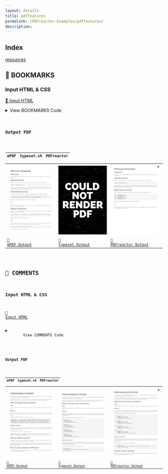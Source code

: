 ```yaml
---
layout: details
title: pdffeatures
permalink: /PDFreactor-Examples/pdffeatures/
description: 
---
```


## Index
<div class="boxes">
                            <a href="/compare.html2pdf.tools/PDFreactor-Examples/pdffeatures/resources/">
                                resources
                            </a>
</div>

## 🔬 BOOKMARKS

### Input HTML & CSS

[📄 Input HTML](https://raw.githubusercontent.com/azettl/compare.html2pdf.tools/master//html/PDFreactor%20Examples/pdffeatures/bookmarks.html)

<details>
    <summary>
        View BOOKMARKS Code
    </summary>
    <pre>
        <code>
            &lt;!DOCTYPE html&gt;
&lt;html lang=&quot;en-US&quot;&gt;
    &lt;head&gt;
        &lt;meta http-equiv=&quot;Content-Type&quot; content=&quot;text/html; charset=UTF-8&quot;/&gt;
        &lt;title&gt;Bookmarks Sample&lt;/title&gt;
        
        &lt;style&gt;
            /***************************************************
             * Page
             ***************************************************/
            
            @page {
                margin: 1.5cm;
                
                @bottom-right {
                    content: counter(page);
                    vertical-align: top;
                    font-size: 12pt;
                    color: black;
                }
            }
            
            /* Styles that should specifically not affect browsers */
            @media print {
                .pageBreak + * {
                    break-before: page;
                    margin-top: 0;
                }
            
                .pageBreakBefore {
                    break-before: page;
                    margin-top: 0;
                }
                
                h1 {
                    break-before: page;
                    margin-top: 0 !important;
                }
            }
            
            /* Some basic style for browsers */
            @media screen {
                
                html {
                    background-color: lightgray;
                }
                
                body {
                    max-width: 1200px;
                    margin: 8px auto;
                    
                    padding: 32px;
                    padding-top: 0;
                    border: 1px solid darkgray;
                    background-color: white;
                }
                
                img {
                    max-width: 18cm;
                }
                
                h1 {
                    margin-top: 1cm !important;
                }
            }
            
            /***************************************************
             * General
             ***************************************************/
            
            html {
                font-family: arial, sans-serif;
                font-size: 10pt;
                color: #222222;
            }
            
            div, div p, blockquote {
                color: #222222;
            }
            
            h1, h2, h3, h4, h5, h6 {
                font-weight: normal;
                margin-top: 0.6cm;
                break-after: avoid;
            }
            
            h1 {
                font-size: 24pt;
                margin-bottom: 0.5cm;
            }
            
            h2 {
                font-size: 18pt;
                margin: 0.4cm 0;
            }
            
            h3 {
                font-size: 14pt;
                margin: 0.4cm 0;
            }
            
            h4 {
                font-size: 12pt;
                text-decoration: underline;
                margin-bottom: 0.25cm;
            }
            
            p, td, th, li {
                font-size: 10pt;
                line-height: 1.25;
                color: #666666;
            }
            
            p {
                text-align: justify;
            }
            
            a {
                color: #e41d03;
                text-decoration: underline;
            }
            
            barcode, math {
                color: black;
            }
            
            blockquote {
                font-family: 'times new roman', serif;
                font-style: italic;
                margin: 2mm;
                padding: 0;
            }
            
            table {
                margin-left: auto;
                margin-right: auto;
                border-collapse: collapse;
                background-color: transparent;
            }
            
            table, td, th {
                border: thin solid #e1e1e1;
            }
            
            td, th {
                padding: 0.2cm;
            }
            
            th {
                text-align: center;
                background-color: #f5f5f5;
            }
            
            
            
            
            table.code, td.code, div.code, img.sample {
                background-color: #f5f5f5;
                break-before: avoid;
            }
            
            ul, ol {
                break-inside: avoid;
            }
            
            
            
            
            /***************************************************
             * Box Classes
             ***************************************************/
            
            div.code, div.result, div.experimentalNote, img.sample {
                margin-bottom: 0.25cm;
                border: 1pt solid #e1e1e1;
                padding: 2.5mm;
                break-before: avoid;
                break-inside: avoid;
            }
            
            div.code p {
                text-align: inherit;
            }
            
            :-ro-matches(div.code, div.result) p:first-of-type {
                margin-top: 0;
            }
            
            :-ro-matches(div.code, div.result) p:last-of-type {
                margin-bottom: 0;
            }
            
            code, .code {
                font-family: 'courier new', monospace;
                font-size: 8pt;
                line-height: 1.2;
            }
            
            code {
                white-space: pre;
            }
            
            code .comment {
                color: #3f7f5f;
            }
            
            div.result {
                font-family: 'times new roman', serif;
                border: 1pt solid #222222;
                background-color: white;
            }
            
            div.result p {
                color: #222222;
            }
            
            div.result p:first-child {
                margin-top: 0;
            }
            
            div.result p:last-child {
                margin-bottom: 0;
            }
            
            div.experimentalNote {
                border-color: yellow;
                background-color: lightyellow;
                margin: 1cm 0;
                text-align: justify;
            }
            
            /***************************************************
             * Break Classes
             ***************************************************/
            
            .columnBreak {
                break-after: column;
            }
            
            /******************************************
             * Preferences
             *******************************************/
            
            @-ro-preferences {
                page-layout: 1 column;
                initial-zoom: fit-page;
            }
            &lt;/style&gt;
        
        &lt;style type=&quot;text/css&quot;&gt;
            
            h1 {
                break-before: page;
            }
            
            #blindText {
                -ro-line-grid: create;
                -ro-line-snap: contain;
                line-height: 1.25;
            }
            
            #blindText &gt; * {
                
            }
            
            /* Counter */
            
            #blindText &gt; h1 {
                counter-increment: h1 1;
                counter-reset: h2 0;
                
                -ro-bookmark-label: content(before) content(text) &quot; (Page &quot; counter(page) &quot;)&quot;;
            }
            
            #blindText &gt; h2 {
                counter-increment: h2 1;
                counter-reset: h3 0;
                
                -ro-bookmark-state: closed;
                -ro-bookmark-label: content(before) content(text);
            }
            
            #blindText &gt; h3 {
                counter-increment: h3 1;
                
                -ro-bookmark-label: content(before) content(text);
            }
            
            #blindText &gt; h1::before {
                content: counter(h1) &quot;. &quot;;
            } 
            
            #blindText &gt; h2::before {
                content: counter(h1) &quot;.&quot; counter(h2) &quot; &quot;;
            }  
            
            #blindText &gt; h3::before {
                content: counter(h1) &quot;.&quot; counter(h2) &quot;.&quot; counter(h3) &quot; &quot;;
            }
            
            /* Bookmark Structure */
            
            div.bmlevel1 {
                -ro-bookmark-level: 1;
                border: 1px solid blue;
                margin-bottom: 1mm;
            }
            
            div.bmlevel2 {
                -ro-bookmark-level: 2;
                -ro-bookmark-state: closed;
                border: 1px solid red;
                margin-bottom: 1mm;
            }
            
            div.bmlevel3 {
                -ro-bookmark-level: 3;
                -ro-bookmark-state: closed;
                border: 1px solid green;
                margin-bottom: 1mm;
            }
            
            /* Preferences */
            
            @-ro-preferences {
                initial-zoom: 100%;
                page-layout: 2 column;
            }
            
      &lt;/style&gt;
    &lt;/head&gt;
    &lt;body&gt;
       &lt;h1&gt;PDFreactor Bookmarks&lt;/h1&gt;
       &lt;h2&gt;Introduction&lt;/h2&gt;
       &lt;p&gt;
         Bookmarks are links to elements within the PDF document which are
         usually displayed in a tree structure of your PDF viewer.
       &lt;/p&gt;  
       &lt;h2&gt;Applying bookmarks&lt;/h2&gt;
       &lt;p&gt;
         Using the -ro-bookmark-level style you can create bookmarks 
         linking to elements in your PDF files.
       &lt;/p&gt;
       &lt;div class=&quot;code&quot;&gt;&lt;code&gt;element { -ro-bookmark-level: 1 }&lt;/code&gt;&lt;/div&gt;
       &lt;p&gt;
        Using this property, you can structure the specified elements 
        within the bookmark view of your PDF viewer. The element that has 
        the lowest bookmark level set is on top of the bookmark hierarchy.
        Elements with the same level appear in the same order as in the document.
        &lt;/p&gt;
        &lt;h2&gt;Default bookmark settings&lt;/h2&gt;
        &lt;p&gt;When the default XHTML style sheet is used, the following bookmark levels 
        are applied by default:&lt;/p&gt;
&lt;div class=&quot;code&quot;&gt;&lt;code&gt;h1 { -ro-bookmark-level: 1;}
h2 { -ro-bookmark-level: 2;}
h3 { -ro-bookmark-level: 3;}
h4 { -ro-bookmark-level: 4;}
h5 { -ro-bookmark-level: 5;}
h6 { -ro-bookmark-level: 6;}&lt;/code&gt;&lt;/div&gt;
        &lt;p&gt;Which results in the following bookmark structure of this document:&lt;/p&gt;
        &lt;img class=&quot;sample&quot; alt=&quot;Bookmark Structure&quot; src=&quot;resources/bookmarks.png&quot; /&gt;
        &lt;p class=&quot;pageBreak&quot;&gt;&lt;strong&gt;Please note:&lt;/strong&gt; When using PDFreactor on the command line,
        option &quot;--addBookmarks&quot; or &quot;--addLinks&quot; must be set in order to add bookmarks or links.
        &lt;/p&gt;
        &lt;h2&gt;Refining the Bookmarks&lt;/h2&gt;
        &lt;p&gt;The property -ro-bookmark-label allows to define the title of a bookmark. 
        By default, it displays the text content of the corresponding element.&lt;/p&gt;
        &lt;div class=&quot;code&quot;&gt;&lt;code&gt;h1 { 
  -ro-bookmark-level: 1;
  -ro-bookmark-label: content(before) content(text) &quot; (Page &quot; counter(page) &quot;)&quot;;
}&lt;/code&gt;&lt;/div&gt;
        &lt;p&gt;This bookmark label should look like as follows.&lt;/p&gt;
        &lt;img class=&quot;sample&quot; alt=&quot;Refined Bookmark Structure&quot; src=&quot;resources/refiningBookmarks.png&quot; /&gt;
        &lt;p&gt;When having bookmarks with many descendants it can be confusing if all entries 
        are displayed by default. The property -ro-bookmark-state allows to define whether
        the entries are initially closed:&lt;/p&gt;
        &lt;div class=&quot;code&quot;&gt;&lt;code&gt;h2 { 
  -ro-bookmark-level: 2;
  -ro-bookmark-state: closed;
}&lt;/code&gt;&lt;/div&gt;
        &lt;p&gt;The result of this example should look like this.&lt;/p&gt;
        &lt;img class=&quot;sample&quot; alt=&quot;Refined Bookmark Structure Closed&quot; src=&quot;resources/refiningBookmarksClosed.png&quot; /&gt;
        &lt;h2 class=&quot;pageBreakBefore&quot;&gt;Defining other elements as bookmarks&lt;/h2&gt;
        &lt;p&gt;
        Analogous to the default bookmark styles, it's easily possible to define other elements,
        than headlines for bookmarks:&lt;/p&gt;
&lt;div class=&quot;code&quot;&gt;&lt;code&gt;div.bmlevel1 {
  -ro-bookmark-level: 1;
  border: 1px solid blue;
  margin-bottom: 1mm;
}

div.bmlevel2 {
  -ro-bookmark-level: 2;
  border: 1px solid red;
  margin-bottom: 1mm;
}

div.bmlevel3 {
  -ro-bookmark-level: 3;
  border: 1px solid green;
  margin-bottom: 1mm;
}&lt;/code&gt;&lt;/div&gt;
        &lt;div class=&quot;bmlevel1&quot;&gt;This &amp;lt;div&amp;gt; should be bookmarked with level 1&lt;/div&gt;
        &lt;div class=&quot;bmlevel2&quot;&gt;This &amp;lt;div&amp;gt; should be bookmarked with level 2&lt;/div&gt;
        &lt;div class=&quot;bmlevel3&quot;&gt;This &amp;lt;div&amp;gt; should be bookmarked with level 3&lt;/div&gt;
        &lt;p&gt;Which results in the following bookmark structure:&lt;/p&gt; 
        &lt;img class=&quot;sample&quot; alt=&quot;Custom Bookmark Structure&quot; src=&quot;resources/custombookmarks.png&quot; /&gt;
        
        &lt;div id=&quot;blindText&quot;&gt;
            &lt;h1&gt;The following chapters contain some blind text to demonstrate the numbering&lt;/h1&gt;
            &lt;h2&gt;Chapter&lt;/h2&gt;
            &lt;p&gt;Lorem ipsum dolor sit amet, consectetuer adipiscing elit. Cras ante. Praesent at lorem ac massa facilisis convallis. Suspendisse potenti. Sed convallis dignissim pede. Sed lobortis sodales lectus. Vivamus quam. Morbi pulvinar cursus ipsum. Duis tristique, tellus vitae suscipit egestas, enim nisl tempus augue, eget feugiat tellus urna lobortis diam. Sed quis est. Sed malesuada, lorem non placerat convallis, arcu sapien pretium dui, eget fringilla urna velit lacinia nisi. Ut in tellus non ante sagittis lacinia. Vestibulum sed turpis nec felis adipiscing lobortis.&lt;/p&gt;
            &lt;p&gt;Proin risus nibh, commodo nec, facilisis a, consectetuer in, urna. Maecenas vitae tortor. Donec dictum pharetra lacus. Duis arcu neque, eleifend id, varius non, lobortis hendrerit, mauris. Donec scelerisque felis a sem. Vivamus semper est non ipsum. Nam malesuada blandit orci. Aliquam quam. Aenean pharetra fermentum magna. In et nibh. Donec consequat elit a felis. Ut convallis, enim at feugiat sodales, nisi mauris sagittis erat, eu egestas velit nisi sed nibh. Duis facilisis mi non lacus. In id justo. Lorem ipsum dolor sit amet, consectetuer adipiscing elit. Nunc sed sem. Sed sed mi. Maecenas dignissim, felis id vehicula aliquet, justo metus sagittis sem, eu semper ligula purus a odio.&lt;/p&gt;
            &lt;p&gt;Vivamus nunc metus, porttitor id, facilisis quis, porta non, justo. Mauris a metus rhoncus augue vulputate consequat. In vel tortor eget metus porttitor commodo. Etiam vitae quam. Duis commodo cursus nisi. Suspendisse purus ligula, vulputate scelerisque, accumsan at, accumsan non, urna. Donec congue massa a tortor ultrices convallis. Vivamus nec justo in justo rhoncus fringilla. Nam urna erat, pretium nec, tempus ut, mollis in, sem. Sed tortor felis, iaculis ut, fermentum non, euismod at, enim. Integer sagittis, magna vitae blandit cursus, diam lorem tempus sapien, commodo mollis velit augue tincidunt orci.&lt;/p&gt;
            &lt;p&gt;Curabitur posuere viverra justo. Cum sociis natoque penatibus et magnis dis parturient montes, nascetur ridiculus mus. Suspendisse quis nisi. Pellentesque tortor lorem, ullamcorper ac, lacinia non, dictum id, risus. Donec condimentum lobortis augue. Morbi sit amet turpis a velit dictum ultrices. Nulla facilisi. Pellentesque habitant morbi tristique senectus et netus et malesuada fames ac turpis egestas. Aenean sagittis, nisl vestibulum condimentum porttitor, risus felis varius urna, nec porta tortor lectus et nibh. Ut odio justo, auctor vel, scelerisque at, aliquam nec, nibh. Fusce mauris. Aenean ornare nunc sit amet arcu. Duis nec lacus eget purus tempor feugiat. Sed non velit. Etiam ultrices ullamcorper neque.&lt;/p&gt;
            &lt;p&gt;Morbi eleifend felis molestie mi euismod dictum. Morbi lacus arcu, luctus nec, rhoncus et, blandit a, felis. Morbi nunc purus, sodales sit amet, tempus vitae, ullamcorper non, elit. Cras diam. Nunc nisi. Duis id est. Quisque tempor. Sed fringilla purus sit amet metus. Lorem ipsum dolor sit amet, consectetuer adipiscing elit. Aenean sit amet elit. Donec nec erat. Nullam aliquam.&lt;/p&gt;
            &lt;h1&gt;Main Heading&lt;/h1&gt;
            &lt;h2&gt;Chapter&lt;/h2&gt;
            &lt;p&gt;Lorem ipsum dolor sit amet, consectetuer adipiscing elit. Cras ante. Praesent at lorem ac massa facilisis convallis. Suspendisse potenti. Sed convallis dignissim pede. Sed lobortis sodales lectus. Vivamus quam. Morbi pulvinar cursus ipsum. Duis tristique, tellus vitae suscipit egestas, enim nisl tempus augue, eget feugiat tellus urna lobortis diam. Sed quis est. Sed malesuada, lorem non placerat convallis, arcu sapien pretium dui, eget fringilla urna velit lacinia nisi. Ut in tellus non ante sagittis lacinia. Vestibulum sed turpis nec felis adipiscing lobortis.&lt;/p&gt;
            &lt;p&gt;Proin risus nibh, commodo nec, facilisis a, consectetuer in, urna. Maecenas vitae tortor. Donec dictum pharetra lacus. Duis arcu neque, eleifend id, varius non, lobortis hendrerit, mauris. Donec scelerisque felis a sem. Vivamus semper est non ipsum. Nam malesuada blandit orci. Aliquam quam. Aenean pharetra fermentum magna. In et nibh. Donec consequat elit a felis. Ut convallis, enim at feugiat sodales, nisi mauris sagittis erat, eu egestas velit nisi sed nibh. Duis facilisis mi non lacus. In id justo. Lorem ipsum dolor sit amet, consectetuer adipiscing elit. Nunc sed sem. Sed sed mi. Maecenas dignissim, felis id vehicula aliquet, justo metus sagittis sem, eu semper ligula purus a odio.&lt;/p&gt;
            &lt;p&gt;Vivamus nunc metus, porttitor id, facilisis quis, porta non, justo. Mauris a metus rhoncus augue vulputate consequat. In vel tortor eget metus porttitor commodo. Etiam vitae quam. Duis commodo cursus nisi. Suspendisse purus ligula, vulputate scelerisque, accumsan at, accumsan non, urna. Donec congue massa a tortor ultrices convallis. Vivamus nec justo in justo rhoncus fringilla. Nam urna erat, pretium nec, tempus ut, mollis in, sem. Sed tortor felis, iaculis ut, fermentum non, euismod at, enim. Integer sagittis, magna vitae blandit cursus, diam lorem tempus sapien, commodo mollis velit augue tincidunt orci.&lt;/p&gt;
            &lt;p&gt;Curabitur posuere viverra justo. Cum sociis natoque penatibus et magnis dis parturient montes, nascetur ridiculus mus. Suspendisse quis nisi. Pellentesque tortor lorem, ullamcorper ac, lacinia non, dictum id, risus. Donec condimentum lobortis augue. Morbi sit amet turpis a velit dictum ultrices. Nulla facilisi. Pellentesque habitant morbi tristique senectus et netus et malesuada fames ac turpis egestas. Aenean sagittis, nisl vestibulum condimentum porttitor, risus felis varius urna, nec porta tortor lectus et nibh. Ut odio justo, auctor vel, scelerisque at, aliquam nec, nibh. Fusce mauris. Aenean ornare nunc sit amet arcu. Duis nec lacus eget purus tempor feugiat. Sed non velit. Etiam ultrices ullamcorper neque.&lt;/p&gt;
            &lt;p&gt;Morbi eleifend felis molestie mi euismod dictum. Morbi lacus arcu, luctus nec, rhoncus et, blandit a, felis. Morbi nunc purus, sodales sit amet, tempus vitae, ullamcorper non, elit. Cras diam. Nunc nisi. Duis id est. Quisque tempor. Sed fringilla purus sit amet metus. Lorem ipsum dolor sit amet, consectetuer adipiscing elit. Aenean sit amet elit. Donec nec erat. Nullam aliquam.&lt;/p&gt;
            &lt;h2&gt;Chapter&lt;/h2&gt;
            &lt;p&gt;Lorem ipsum dolor sit amet, consectetuer adipiscing elit. Cras ante. Praesent at lorem ac massa facilisis convallis. Suspendisse potenti. Sed convallis dignissim pede. Sed lobortis sodales lectus. Vivamus quam. Morbi pulvinar cursus ipsum. Duis tristique, tellus vitae suscipit egestas, enim nisl tempus augue, eget feugiat tellus urna lobortis diam. Sed quis est. Sed malesuada, lorem non placerat convallis, arcu sapien pretium dui, eget fringilla urna velit lacinia nisi. Ut in tellus non ante sagittis lacinia. Vestibulum sed turpis nec felis adipiscing lobortis.&lt;/p&gt;
            &lt;p&gt;Proin risus nibh, commodo nec, facilisis a, consectetuer in, urna. Maecenas vitae tortor. Donec dictum pharetra lacus. Duis arcu neque, eleifend id, varius non, lobortis hendrerit, mauris. Donec scelerisque felis a sem. Vivamus semper est non ipsum. Nam malesuada blandit orci. Aliquam quam. Aenean pharetra fermentum magna. In et nibh. Donec consequat elit a felis. Ut convallis, enim at feugiat sodales, nisi mauris sagittis erat, eu egestas velit nisi sed nibh. Duis facilisis mi non lacus. In id justo. Lorem ipsum dolor sit amet, consectetuer adipiscing elit. Nunc sed sem. Sed sed mi. Maecenas dignissim, felis id vehicula aliquet, justo metus sagittis sem, eu semper ligula purus a odio.&lt;/p&gt;
            &lt;p&gt;Vivamus nunc metus, porttitor id, facilisis quis, porta non, justo. Mauris a metus rhoncus augue vulputate consequat. In vel tortor eget metus porttitor commodo. Etiam vitae quam. Duis commodo cursus nisi. Suspendisse purus ligula, vulputate scelerisque, accumsan at, accumsan non, urna. Donec congue massa a tortor ultrices convallis. Vivamus nec justo in justo rhoncus fringilla. Nam urna erat, pretium nec, tempus ut, mollis in, sem. Sed tortor felis, iaculis ut, fermentum non, euismod at, enim. Integer sagittis, magna vitae blandit cursus, diam lorem tempus sapien, commodo mollis velit augue tincidunt orci.&lt;/p&gt;
            &lt;p&gt;Curabitur posuere viverra justo. Cum sociis natoque penatibus et magnis dis parturient montes, nascetur ridiculus mus. Suspendisse quis nisi. Pellentesque tortor lorem, ullamcorper ac, lacinia non, dictum id, risus. Donec condimentum lobortis augue. Morbi sit amet turpis a velit dictum ultrices. Nulla facilisi. Pellentesque habitant morbi tristique senectus et netus et malesuada fames ac turpis egestas. Aenean sagittis, nisl vestibulum condimentum porttitor, risus felis varius urna, nec porta tortor lectus et nibh. Ut odio justo, auctor vel, scelerisque at, aliquam nec, nibh. Fusce mauris. Aenean ornare nunc sit amet arcu. Duis nec lacus eget purus tempor feugiat. Sed non velit. Etiam ultrices ullamcorper neque.&lt;/p&gt;
            &lt;p&gt;Morbi eleifend felis molestie mi euismod dictum. Morbi lacus arcu, luctus nec, rhoncus et, blandit a, felis. Morbi nunc purus, sodales sit amet, tempus vitae, ullamcorper non, elit. Cras diam. Nunc nisi. Duis id est. Quisque tempor. Sed fringilla purus sit amet metus. Lorem ipsum dolor sit amet, consectetuer adipiscing elit. Aenean sit amet elit. Donec nec erat. Nullam aliquam.&lt;/p&gt;
            &lt;h1&gt;Main Heading&lt;/h1&gt;
            &lt;h2&gt;Chapter&lt;/h2&gt;
            &lt;p&gt;Lorem ipsum dolor sit amet, consectetuer adipiscing elit. Cras ante. Praesent at lorem ac massa facilisis convallis. Suspendisse potenti. Sed convallis dignissim pede. Sed lobortis sodales lectus. Vivamus quam. Morbi pulvinar cursus ipsum. Duis tristique, tellus vitae suscipit egestas, enim nisl tempus augue, eget feugiat tellus urna lobortis diam. Sed quis est. Sed malesuada, lorem non placerat convallis, arcu sapien pretium dui, eget fringilla urna velit lacinia nisi. Ut in tellus non ante sagittis lacinia. Vestibulum sed turpis nec felis adipiscing lobortis.&lt;/p&gt;
            &lt;p&gt;Proin risus nibh, commodo nec, facilisis a, consectetuer in, urna. Maecenas vitae tortor. Donec dictum pharetra lacus. Duis arcu neque, eleifend id, varius non, lobortis hendrerit, mauris. Donec scelerisque felis a sem. Vivamus semper est non ipsum. Nam malesuada blandit orci. Aliquam quam. Aenean pharetra fermentum magna. In et nibh. Donec consequat elit a felis. Ut convallis, enim at feugiat sodales, nisi mauris sagittis erat, eu egestas velit nisi sed nibh. Duis facilisis mi non lacus. In id justo. Lorem ipsum dolor sit amet, consectetuer adipiscing elit. Nunc sed sem. Sed sed mi. Maecenas dignissim, felis id vehicula aliquet, justo metus sagittis sem, eu semper ligula purus a odio.&lt;/p&gt;
            &lt;p&gt;Vivamus nunc metus, porttitor id, facilisis quis, porta non, justo. Mauris a metus rhoncus augue vulputate consequat. In vel tortor eget metus porttitor commodo. Etiam vitae quam. Duis commodo cursus nisi. Suspendisse purus ligula, vulputate scelerisque, accumsan at, accumsan non, urna. Donec congue massa a tortor ultrices convallis. Vivamus nec justo in justo rhoncus fringilla. Nam urna erat, pretium nec, tempus ut, mollis in, sem. Sed tortor felis, iaculis ut, fermentum non, euismod at, enim. Integer sagittis, magna vitae blandit cursus, diam lorem tempus sapien, commodo mollis velit augue tincidunt orci.&lt;/p&gt;
            &lt;p&gt;Curabitur posuere viverra justo. Cum sociis natoque penatibus et magnis dis parturient montes, nascetur ridiculus mus. Suspendisse quis nisi. Pellentesque tortor lorem, ullamcorper ac, lacinia non, dictum id, risus. Donec condimentum lobortis augue. Morbi sit amet turpis a velit dictum ultrices. Nulla facilisi. Pellentesque habitant morbi tristique senectus et netus et malesuada fames ac turpis egestas. Aenean sagittis, nisl vestibulum condimentum porttitor, risus felis varius urna, nec porta tortor lectus et nibh. Ut odio justo, auctor vel, scelerisque at, aliquam nec, nibh. Fusce mauris. Aenean ornare nunc sit amet arcu. Duis nec lacus eget purus tempor feugiat. Sed non velit. Etiam ultrices ullamcorper neque.&lt;/p&gt;
            &lt;p&gt;Morbi eleifend felis molestie mi euismod dictum. Morbi lacus arcu, luctus nec, rhoncus et, blandit a, felis. Morbi nunc purus, sodales sit amet, tempus vitae, ullamcorper non, elit. Cras diam. Nunc nisi. Duis id est. Quisque tempor. Sed fringilla purus sit amet metus. Lorem ipsum dolor sit amet, consectetuer adipiscing elit. Aenean sit amet elit. Donec nec erat. Nullam aliquam.&lt;/p&gt;
            &lt;h1&gt;Main Heading&lt;/h1&gt;
            &lt;p&gt;Lorem ipsum dolor sit amet, consectetuer adipiscing elit. Cras ante. Praesent at lorem ac massa facilisis convallis. Suspendisse potenti. Sed convallis dignissim pede. Sed lobortis sodales lectus.&lt;/p&gt;
            &lt;h2&gt;Chapter&lt;/h2&gt;
            &lt;p&gt;Lorem ipsum dolor sit amet, consectetuer adipiscing elit. Cras ante. Praesent at lorem ac massa facilisis convallis. Suspendisse potenti. Sed convallis dignissim pede. Sed lobortis sodales lectus. Vivamus quam. Morbi pulvinar cursus ipsum. Duis tristique, tellus vitae suscipit egestas, enim nisl tempus augue, eget feugiat tellus urna lobortis diam. Sed quis est. Sed malesuada, lorem non placerat convallis, arcu sapien pretium dui, eget fringilla urna velit lacinia nisi. Ut in tellus non ante sagittis lacinia. Vestibulum sed turpis nec felis adipiscing lobortis.&lt;/p&gt;
            &lt;p&gt;Proin risus nibh, commodo nec, facilisis a, consectetuer in, urna. Maecenas vitae tortor. Donec dictum pharetra lacus. Duis arcu neque, eleifend id, varius non, lobortis hendrerit, mauris. Donec scelerisque felis a sem. Vivamus semper est non ipsum. Nam malesuada blandit orci. Aliquam quam. Aenean pharetra fermentum magna. In et nibh. Donec consequat elit a felis. Ut convallis, enim at feugiat sodales, nisi mauris sagittis erat, eu egestas velit nisi sed nibh. Duis facilisis mi non lacus. In id justo. Lorem ipsum dolor sit amet, consectetuer adipiscing elit. Nunc sed sem. Sed sed mi. Maecenas dignissim, felis id vehicula aliquet, justo metus sagittis sem, eu semper ligula purus a odio.&lt;/p&gt;
            &lt;p&gt;Vivamus nunc metus, porttitor id, facilisis quis, porta non, justo. Mauris a metus rhoncus augue vulputate consequat. In vel tortor eget metus porttitor commodo. Etiam vitae quam. Duis commodo cursus nisi. Suspendisse purus ligula, vulputate scelerisque, accumsan at, accumsan non, urna. Donec congue massa a tortor ultrices convallis. Vivamus nec justo in justo rhoncus fringilla. Nam urna erat, pretium nec, tempus ut, mollis in, sem. Sed tortor felis, iaculis ut, fermentum non, euismod at, enim. Integer sagittis, magna vitae blandit cursus, diam lorem tempus sapien, commodo mollis velit augue tincidunt orci.&lt;/p&gt;
            &lt;p&gt;Curabitur posuere viverra justo. Cum sociis natoque penatibus et magnis dis parturient montes, nascetur ridiculus mus. Suspendisse quis nisi. Pellentesque tortor lorem, ullamcorper ac, lacinia non, dictum id, risus. Donec condimentum lobortis augue. Morbi sit amet turpis a velit dictum ultrices. Nulla facilisi. Pellentesque habitant morbi tristique senectus et netus et malesuada fames ac turpis egestas. Aenean sagittis, nisl vestibulum condimentum porttitor, risus felis varius urna, nec porta tortor lectus et nibh. Ut odio justo, auctor vel, scelerisque at, aliquam nec, nibh. Fusce mauris. Aenean ornare nunc sit amet arcu. Duis nec lacus eget purus tempor feugiat. Sed non velit. Etiam ultrices ullamcorper neque.&lt;/p&gt;
            &lt;p&gt;Morbi eleifend felis molestie mi euismod dictum. Morbi lacus arcu, luctus nec, rhoncus et, blandit a, felis. Morbi nunc purus, sodales sit amet, tempus vitae, ullamcorper non, elit. Cras diam. Nunc nisi. Duis id est. Quisque tempor. Sed fringilla purus sit amet metus. Lorem ipsum dolor sit amet, consectetuer adipiscing elit. Aenean sit amet elit. Donec nec erat. Nullam aliquam.&lt;/p&gt;
            &lt;h3&gt;Subheading&lt;/h3&gt;
            &lt;p&gt;Lorem ipsum dolor sit amet, consectetuer adipiscing elit. Cras ante. Praesent at lorem ac massa facilisis convallis. Suspendisse potenti. Sed convallis dignissim pede. Sed lobortis sodales lectus. Vivamus quam. Morbi pulvinar cursus ipsum. Duis tristique, tellus vitae suscipit egestas, enim nisl tempus augue, eget feugiat tellus urna lobortis diam. Sed quis est. Sed malesuada, lorem non placerat convallis, arcu sapien pretium dui, eget fringilla urna velit lacinia nisi. Ut in tellus non ante sagittis lacinia. Vestibulum sed turpis nec felis adipiscing lobortis.&lt;/p&gt;
            &lt;p&gt;Proin risus nibh, commodo nec, facilisis a, consectetuer in, urna. Maecenas vitae tortor. Donec dictum pharetra lacus. Duis arcu neque, eleifend id, varius non, lobortis hendrerit, mauris. Donec scelerisque felis a sem. Vivamus semper est non ipsum. Nam malesuada blandit orci. Aliquam quam. Aenean pharetra fermentum magna. In et nibh. Donec consequat elit a felis. Ut convallis, enim at feugiat sodales, nisi mauris sagittis erat, eu egestas velit nisi sed nibh. Duis facilisis mi non lacus. In id justo. Lorem ipsum dolor sit amet, consectetuer adipiscing elit. Nunc sed sem. Sed sed mi. Maecenas dignissim, felis id vehicula aliquet, justo metus sagittis sem, eu semper ligula purus a odio.&lt;/p&gt;
            &lt;p&gt;Vivamus nunc metus, porttitor id, facilisis quis, porta non, justo. Mauris a metus rhoncus augue vulputate consequat. In vel tortor eget metus porttitor commodo. Etiam vitae quam. Duis commodo cursus nisi. Suspendisse purus ligula, vulputate scelerisque, accumsan at, accumsan non, urna. Donec congue massa a tortor ultrices convallis. Vivamus nec justo in justo rhoncus fringilla. Nam urna erat, pretium nec, tempus ut, mollis in, sem. Sed tortor felis, iaculis ut, fermentum non, euismod at, enim. Integer sagittis, magna vitae blandit cursus, diam lorem tempus sapien, commodo mollis velit augue tincidunt orci.&lt;/p&gt;
            &lt;p&gt;Curabitur posuere viverra justo. Cum sociis natoque penatibus et magnis dis parturient montes, nascetur ridiculus mus. Suspendisse quis nisi. Pellentesque tortor lorem, ullamcorper ac, lacinia non, dictum id, risus. Donec condimentum lobortis augue. Morbi sit amet turpis a velit dictum ultrices. Nulla facilisi. Pellentesque habitant morbi tristique senectus et netus et malesuada fames ac turpis egestas. Aenean sagittis, nisl vestibulum condimentum porttitor, risus felis varius urna, nec porta tortor lectus et nibh. Ut odio justo, auctor vel, scelerisque at, aliquam nec, nibh. Fusce mauris. Aenean ornare nunc sit amet arcu. Duis nec lacus eget purus tempor feugiat. Sed non velit. Etiam ultrices ullamcorper neque.&lt;/p&gt;
            &lt;p&gt;Morbi eleifend felis molestie mi euismod dictum. Morbi lacus arcu, luctus nec, rhoncus et, blandit a, felis. Morbi nunc purus, sodales sit amet, tempus vitae, ullamcorper non, elit. Cras diam. Nunc nisi. Duis id est. Quisque tempor. Sed fringilla purus sit amet metus. Lorem ipsum dolor sit amet, consectetuer adipiscing elit. Aenean sit amet elit. Donec nec erat. Nullam aliquam.&lt;/p&gt;
            &lt;h2&gt;Chapter&lt;/h2&gt;
            &lt;p&gt;Lorem ipsum dolor sit amet, consectetuer adipiscing elit. Cras ante. Praesent at lorem ac massa facilisis convallis. Suspendisse potenti. Sed convallis dignissim pede. Sed lobortis sodales lectus. Vivamus quam. Morbi pulvinar cursus ipsum. Duis tristique, tellus vitae suscipit egestas, enim nisl tempus augue, eget feugiat tellus urna lobortis diam. Sed quis est. Sed malesuada, lorem non placerat convallis, arcu sapien pretium dui, eget fringilla urna velit lacinia nisi. Ut in tellus non ante sagittis lacinia. Vestibulum sed turpis nec felis adipiscing lobortis.&lt;/p&gt;
            &lt;p&gt;Proin risus nibh, commodo nec, facilisis a, consectetuer in, urna. Maecenas vitae tortor. Donec dictum pharetra lacus. Duis arcu neque, eleifend id, varius non, lobortis hendrerit, mauris. Donec scelerisque felis a sem. Vivamus semper est non ipsum. Nam malesuada blandit orci. Aliquam quam. Aenean pharetra fermentum magna. In et nibh. Donec consequat elit a felis. Ut convallis, enim at feugiat sodales, nisi mauris sagittis erat, eu egestas velit nisi sed nibh. Duis facilisis mi non lacus. In id justo. Lorem ipsum dolor sit amet, consectetuer adipiscing elit. Nunc sed sem. Sed sed mi. Maecenas dignissim, felis id vehicula aliquet, justo metus sagittis sem, eu semper ligula purus a odio.&lt;/p&gt;
            &lt;p&gt;Vivamus nunc metus, porttitor id, facilisis quis, porta non, justo. Mauris a metus rhoncus augue vulputate consequat. In vel tortor eget metus porttitor commodo. Etiam vitae quam. Duis commodo cursus nisi. Suspendisse purus ligula, vulputate scelerisque, accumsan at, accumsan non, urna. Donec congue massa a tortor ultrices convallis. Vivamus nec justo in justo rhoncus fringilla. Nam urna erat, pretium nec, tempus ut, mollis in, sem. Sed tortor felis, iaculis ut, fermentum non, euismod at, enim. Integer sagittis, magna vitae blandit cursus, diam lorem tempus sapien, commodo mollis velit augue tincidunt orci.&lt;/p&gt;
            &lt;p&gt;Curabitur posuere viverra justo. Cum sociis natoque penatibus et magnis dis parturient montes, nascetur ridiculus mus. Suspendisse quis nisi. Pellentesque tortor lorem, ullamcorper ac, lacinia non, dictum id, risus. Donec condimentum lobortis augue. Morbi sit amet turpis a velit dictum ultrices. Nulla facilisi. Pellentesque habitant morbi tristique senectus et netus et malesuada fames ac turpis egestas. Aenean sagittis, nisl vestibulum condimentum porttitor, risus felis varius urna, nec porta tortor lectus et nibh. Ut odio justo, auctor vel, scelerisque at, aliquam nec, nibh. Fusce mauris. Aenean ornare nunc sit amet arcu. Duis nec lacus eget purus tempor feugiat. Sed non velit. Etiam ultrices ullamcorper neque.&lt;/p&gt;
        &lt;/div&gt;
    &lt;/body&gt;
&lt;/html&gt;

        </code>
    </pre>
</details>

### Output PDF

| mPDF | typeset.sh | PDFreactor |
|---------|---------|---------|
| ![mPDF Preview](mpdf__html_PDFreactor_Examples_pdffeatures_bookmarks.html.png) | ![typeset Preview](typeset__html_PDFreactor_Examples_pdffeatures_bookmarks.html.png) | ![PDFreactor Preview](pdfreactor__html_PDFreactor_Examples_pdffeatures_bookmarks.html.png) |
| [📕 mPDF Output](mpdf__html_PDFreactor_Examples_pdffeatures_bookmarks.html.pdf) | [📕 typeset Output](typeset__html_PDFreactor_Examples_pdffeatures_bookmarks.html.pdf) | [📕 PDFreactor Output](pdfreactor__html_PDFreactor_Examples_pdffeatures_bookmarks.html.pdf) |

## 🔬 COMMENTS

### Input HTML & CSS

[📄 Input HTML](https://raw.githubusercontent.com/azettl/compare.html2pdf.tools/master//html/PDFreactor%20Examples/pdffeatures/comments.html)

<details>
    <summary>
        View COMMENTS Code
    </summary>
    <pre>
        <code>
            &lt;!DOCTYPE html&gt;
&lt;html lang=&quot;en-US&quot;&gt;
    &lt;head&gt;
        &lt;meta content=&quot;text/html; charset=UTF-8&quot; http-equiv=&quot;Content-Type&quot;/&gt;
        &lt;style&gt;
            /***************************************************
             * Page
             ***************************************************/
            
            @page {
                margin: 1.5cm;
                
                @bottom-right {
                    content: counter(page);
                    vertical-align: top;
                    font-size: 12pt;
                    color: black;
                }
            }
            
            /* Styles that should specifically not affect browsers */
            @media print {
                .pageBreak + * {
                    break-before: page;
                    margin-top: 0;
                }
            
                .pageBreakBefore {
                    break-before: page;
                    margin-top: 0;
                }
                
                h1 {
                    break-before: page;
                    margin-top: 0 !important;
                }
            }
            
            /* Some basic style for browsers */
            @media screen {
                
                html {
                    background-color: lightgray;
                }
                
                body {
                    max-width: 1200px;
                    margin: 8px auto;
                    
                    padding: 32px;
                    padding-top: 0;
                    border: 1px solid darkgray;
                    background-color: white;
                }
                
                img {
                    max-width: 18cm;
                }
                
                h1 {
                    margin-top: 1cm !important;
                }
            }
            
            /***************************************************
             * General
             ***************************************************/
            
            html {
                font-family: arial, sans-serif;
                font-size: 10pt;
                color: #222222;
            }
            
            div, div p, blockquote {
                color: #222222;
            }
            
            h1, h2, h3, h4, h5, h6 {
                font-weight: normal;
                margin-top: 0.6cm;
                break-after: avoid;
            }
            
            h1 {
                font-size: 24pt;
                margin-bottom: 0.5cm;
            }
            
            h2 {
                font-size: 18pt;
                margin: 0.4cm 0;
            }
            
            h3 {
                font-size: 14pt;
                margin: 0.4cm 0;
            }
            
            h4 {
                font-size: 12pt;
                text-decoration: underline;
                margin-bottom: 0.25cm;
            }
            
            p, td, th, li {
                font-size: 10pt;
                line-height: 1.25;
                color: #666666;
            }
            
            p {
                text-align: justify;
            }
            
            a {
                color: #e41d03;
                text-decoration: underline;
            }
            
            barcode, math {
                color: black;
            }
            
            blockquote {
                font-family: 'times new roman', serif;
                font-style: italic;
                margin: 2mm;
                padding: 0;
            }
            
            table {
                margin-left: auto;
                margin-right: auto;
                border-collapse: collapse;
                background-color: transparent;
            }
            
            table, td, th {
                border: thin solid #e1e1e1;
            }
            
            td, th {
                padding: 0.2cm;
            }
            
            th {
                text-align: center;
                background-color: #f5f5f5;
            }
            
            
            
            
            table.code, td.code, div.code, img.sample {
                background-color: #f5f5f5;
                break-before: avoid;
            }
            
            ul, ol {
                break-inside: avoid;
            }
            
            
            
            
            /***************************************************
             * Box Classes
             ***************************************************/
            
            div.code, div.result, div.experimentalNote, img.sample {
                margin-bottom: 0.25cm;
                border: 1pt solid #e1e1e1;
                padding: 2.5mm;
                break-before: avoid;
                break-inside: avoid;
            }
            
            div.code p {
                text-align: inherit;
            }
            
            :-ro-matches(div.code, div.result) p:first-of-type {
                margin-top: 0;
            }
            
            :-ro-matches(div.code, div.result) p:last-of-type {
                margin-bottom: 0;
            }
            
            code, .code {
                font-family: 'courier new', monospace;
                font-size: 8pt;
                line-height: 1.2;
            }
            
            code {
                white-space: pre;
            }
            
            code .comment {
                color: #3f7f5f;
            }
            
            div.result {
                font-family: 'times new roman', serif;
                border: 1pt solid #222222;
                background-color: white;
            }
            
            div.result p {
                color: #222222;
            }
            
            div.result p:first-child {
                margin-top: 0;
            }
            
            div.result p:last-child {
                margin-bottom: 0;
            }
            
            div.experimentalNote {
                border-color: yellow;
                background-color: lightyellow;
                margin: 1cm 0;
                text-align: justify;
            }
            
            /***************************************************
             * Break Classes
             ***************************************************/
            
            .columnBreak {
                break-after: column;
            }
            
            /******************************************
             * Preferences
             *******************************************/
            
            @-ro-preferences {
                page-layout: 1 column;
                initial-zoom: fit-page;
            }
            &lt;/style&gt;
        &lt;title&gt;Comments Sample&lt;/title&gt;
        
        &lt;style&gt;
            body style.sample {
                display: block;
            }
            
            @media screen {
                .pdf-feature::after {
                    display: block;
                    color: #e41d03;
                    font-style: italic;
                    margin-top: 1em;
                    padding: 1em;
                    border: 2pt dashed #e41d03;
                    content: &quot;To see what this looks like in the PDF, please convert this document into PDF using PDFreactor.&quot;
                }
            }
            
            .comment-current-color {
                -ro-comment-content: content();
                -ro-comment-color: currentColor;
                -ro-comment-style: underline;
            }
            
            .comment-blue {
                -ro-comment-content: content();
                -ro-comment-color: cyan;
                -ro-comment-style: highlight;
            }
            
            #position p:nth-child(1) .note {
                -ro-comment-content: &quot;I cover some text :(&quot;;
            }
            
            #position p:nth-child(2) .note {
                -ro-comment-position: page-left;
                -ro-comment-content: &quot;I don't cover text because I am on the left side of the page.&quot;;
            }
            
            #position p:nth-child(3) .note {
                -ro-comment-position: page-right;
                -ro-comment-content: &quot;I don't cover text either because I am on the right side of the page.&quot;;
            }
            
            #date span.comment {
                -ro-comment-content: content();
                -ro-comment-title: &quot;Custom Date&quot;;
                -ro-comment-date: -ro-attr(data-date) -ro-attr(data-time);
                -ro-comment-dateformat: &quot;yyyy/dd/MMhh:mm:ss a&quot;;
            }
            
            .markup-highlight {
                -ro-comment-style: highlight;
                -ro-comment-title: &quot;Markup&quot;;
                -ro-comment-content: &quot;I am highlighted.&quot;;
            }
            
            .markup-underline {
                -ro-comment-style: underline;
                -ro-comment-title: &quot;Markup&quot;;
                -ro-comment-content: &quot;I am underlined.&quot;;
            }
            
            .markup-strikeout {
                -ro-comment-style: strikeout;
                -ro-comment-title: &quot;Markup&quot;;
                -ro-comment-content: &quot;I am struck out.&quot;;
            }
            
            .markup-squiggly {
                -ro-comment-style: squiggly;
                -ro-comment-title: &quot;Markup&quot;;
                -ro-comment-content: &quot;I am underlined squiggly.&quot;;
            }
            
            span.invisible-comment {
                -ro-comment-content: &quot;I am an invisible comment and only visible in the sidebar&quot;;
                -ro-comment-style: invisible;
            }
            
            span.note {
                -ro-comment-content: -ro-attr(data-content);
                -ro-comment-title: &quot;Note&quot;;
                -ro-comment-style: note;
            }
            
            span.comment {
                -ro-comment-content: -ro-attr(title);
                -ro-comment-title: -ro-attr(data-author);
                -ro-comment-style: underline;
            }
            
            commentstart {
                -ro-comment-content: -ro-attr(comment);
                -ro-comment-title: -ro-attr(title);
                -ro-comment-style: highlight;
                -ro-comment-start: -ro-attr(uid) my-comment-type;
            }
            
            commentend {
                -ro-comment-end: -ro-attr(uid) my-comment-type;
            }
            
            @-ro-preferences {
                initial-zoom: 125%;
            }
        &lt;/style&gt;
    &lt;/head&gt;
    &lt;body&gt;
        &lt;h1&gt;Understanding Comments&lt;/h1&gt;
        &lt;p&gt;PDF comments are a new feature introduced in PDFreactor 7. This feature enables you to create certain PDF
            annotations from contents of your HTML document.&lt;/p&gt;
        &lt;p&gt;As this feature relies purely on the capabilities of the viewer to display comments, results may vary
            across different PDF viewers. Also, not every viewer may be able to display the full range of
            annotations.&lt;/p&gt;
        &lt;h2&gt;What are the basic kinds of comments?&lt;/h2&gt;
        &lt;h3&gt;Notes&lt;/h3&gt;
        &lt;p&gt;Notes are represented by small icons in the document and are usually displayed by clicking the icon. This is
            a note: &lt;span class=&quot;note&quot; data-content=&quot;I am a note&quot;&gt;&lt;/span&gt;&lt;/p&gt;
        &lt;h3&gt;Markups&lt;/h3&gt;
        &lt;p&gt;Markups modify the appearance of the text in some way. There are four different kinds of markups: &lt;span class=&quot;markup-highlight&quot;&gt;highlight&lt;/span&gt;,
            &lt;span class=&quot;markup-underline&quot;&gt;underline&lt;/span&gt;, &lt;span class=&quot;markup-strikeout&quot;&gt;strikeout&lt;/span&gt; and &lt;span class=&quot;markup-squiggly&quot;&gt;squiggly&lt;/span&gt;. Please note that not all kinds of markup may be supported in your PDF viewer.&lt;/p&gt;
        &lt;p&gt;These are the styles for the different kinds of markup above:&lt;/p&gt;
&lt;div class=&quot;code&quot;&gt;&lt;code&gt;.markup-highlight {
    -ro-comment-style: highlight;
    -ro-comment-title: &quot;Markup&quot;;
    -ro-comment-content: &quot;I am highlighted.&quot;;
}

.markup-underline {
    -ro-comment-style: underline;
    -ro-comment-title: &quot;Markup&quot;;
    -ro-comment-content: &quot;I am underlined.&quot;;
}

.markup-strikeout {
    -ro-comment-style: strikeout;
    -ro-comment-title: &quot;Markup&quot;;
    -ro-comment-content: &quot;I am struck out.&quot;;
}

.markup-squiggly {
    -ro-comment-style: squiggly;
    -ro-comment-title: &quot;Markup&quot;;
    -ro-comment-content: &quot;I am underlined squiggly.&quot;;
}&lt;/code&gt;&lt;/div&gt;
        &lt;h3&gt;Invisible Comments&lt;/h3&gt;
        &lt;p&gt;Comments can also be turned &lt;span class=&quot;invisible-comment&quot;&gt;invisible&lt;/span&gt; when setting the type to &lt;code&gt;invisible&lt;/code&gt;. Contrary to 
            markups and note, invisible comments are not visually present in the text content of the document. 
            They are however displayed in the viewer's comment sidebar.&lt;/p&gt;
        &lt;p&gt;This example shows how to make a comment invisible:&lt;/p&gt;
        &lt;div class=&quot;code&quot;&gt;&lt;code&gt;span.invisible-comment {
    -ro-comment-content: &quot;I am an invisible comment and only visible in the sidebar&quot;;
    -ro-comment-style: invisible;
}&lt;/code&gt;&lt;/div&gt;
        &lt;h2&gt;What are common use-cases?&lt;/h2&gt;
        &lt;p&gt;In HTML documents shown in the browser or on websites, you sometimes have annotations like tooltips, comments
            or notes which give the user additional information.&lt;/p&gt;
        &lt;p&gt;Comments may also be interactive so that multiple users can add notes or other annotations to the text. Such
            interactivity can also be translated into PDF by using interactive PDF comments which can be edited by users
            and saved in the PDF file.&lt;/p&gt;
        &lt;h2&gt;How do I create comments in PDFreactor?&lt;/h2&gt;
        &lt;p&gt;Comments can be created from nearly any element of your document. The entire functionality of the comment
            can be customized by simply using CSS.&lt;/p&gt;
        &lt;h3&gt;Creating a note&lt;/h3&gt;
        &lt;p&gt;Notes are usually created from empty elements that have certain attributes containing the data for the comment.
            Let's assume your document structure looks like this:&lt;/p&gt;
        &lt;div class=&quot;code&quot;&gt;
            &lt;code&gt;&amp;lt;p&amp;gt;Hello, my name is Jimmy.&amp;lt;span class=&quot;note&quot; data-content=&quot;Please use your full name&quot;&amp;gt;&amp;lt;/span&amp;gt;&amp;lt;/p&amp;gt;&lt;/code&gt;
        &lt;/div&gt;
        &lt;p&gt;The span would normally not appear in the PDF since it is empty. However, you may not wish to loose the
            information stored in the attributes of the span. So you can convert it into a comment like this:&lt;/p&gt;
        &lt;div class=&quot;code&quot;&gt;&lt;code&gt;span.note {
    -ro-comment-content: -ro-attr(data-content);
    -ro-comment-title: &quot;Note&quot;;
    -ro-comment-style: note;
}&lt;/code&gt;&lt;/div&gt;
        &lt;p&gt;Here is what it looks like in the PDF:&lt;/p&gt;
        &lt;div class=&quot;result pdf-feature&quot;&gt;
            &lt;p&gt;Hello, my name is Jimmy.&lt;span class=&quot;note&quot; data-content=&quot;Please use your full name&quot;&gt;&lt;/span&gt;&lt;/p&gt;
        &lt;/div&gt;
        &lt;h3&gt;Creating a markup&lt;/h3&gt;
        &lt;p&gt;Markups highlight sections of text in some way, so they are best created from elements that have some text
            content. Let's assume your document structure looks like this:&lt;/p&gt;
        &lt;div class=&quot;code&quot;&gt;
            &lt;code&gt;&amp;lt;p&amp;gt;
    The following information is
    &amp;lt;span class=&quot;note&quot; data-author=&quot;john.smith@inbrew.com&quot; title=&quot;Why is it important?&quot;&amp;gt;
        very important
    &amp;lt;/span&amp;gt;
    !
&amp;lt;/p&amp;gt;&lt;/code&gt;
        &lt;/div&gt;
        &lt;p&gt;An appropriate style sheet could look like this:&lt;/p&gt;
        &lt;div class=&quot;code&quot;&gt;&lt;code&gt;span.comment {
    -ro-comment-content: -ro-attr(title);
    -ro-comment-title: -ro-attr(data-author);
    -ro-comment-style: underline;
}&lt;/code&gt;&lt;/div&gt;
        &lt;p&gt;Here is what it looks like in the PDF:&lt;/p&gt;
        &lt;div class=&quot;result pdf-feature&quot;&gt;
            &lt;p&gt;The following information is &lt;span class=&quot;comment&quot; data-author=&quot;john.smith@inbrew.com&quot; title=&quot;Why is it important?&quot;&gt;very important!&lt;/span&gt;&lt;/p&gt;
        &lt;/div&gt;
        &lt;h2&gt;Advanced Comments&lt;/h2&gt;
        &lt;p&gt;In certain situations it is necessary that the comment consists of a start and an end element. In this case,
            these start and end elements have to be connected to let PDFreactor know that these belong to the same
            comment. If you have the following example:&lt;/p&gt;
        &lt;div class=&quot;code&quot;&gt;
            &lt;code&gt;&amp;lt;p&amp;gt;
    This comment
    &amp;lt;commentstart title=&quot;My comment&quot; comment=&quot;I am an advanced comment.&quot; uid=&quot;c1&quot;/&amp;gt;
    spans 
&amp;lt;/p&amp;gt;
&amp;lt;p&amp;gt;
    multiple &amp;lt;commentend uid=&quot;c1&quot;/&amp;gt; paragraphs.
&amp;lt;/p&amp;gt;&lt;/code&gt;
        &lt;/div&gt;
        &lt;p&gt;To connect the start and end elements, you have to specify a identifier. This identifier is the value 
            either the &lt;code&gt;-ro-comment-start&lt;/code&gt; or the &lt;code&gt;-ro-comment-end&lt;/code&gt; property which will define the element as either a start or end element, 
            respectively. Should the identifier not be unique for the whole document (possibly different elements share the same identifier), you can optionally 
            specify a type which will help to match start and end elements. &lt;/p&gt;
        &lt;p&gt;The following example connects the start and end elements via the &quot;uid&quot; attribute which these two elements share. It is possible that the value 
            of the &quot;uid&quot; attribute is not unique for these elements, so an optional type &quot;my-comment-type&quot; is specified. 
            Here is what the style sheet looks like:&lt;/p&gt;
        &lt;div class=&quot;code&quot;&gt;
            &lt;code&gt;commentstart {
    -ro-comment-content: -ro-attr(comment);
    -ro-comment-title: -ro-attr(title);
    -ro-comment-style: highlight;
    -ro-comment-start: -ro-attr(uid) my-comment-type;
}

commentend {
    -ro-comment-end: -ro-attr(uid) my-comment-type;
}&lt;/code&gt;
        &lt;/div&gt;
        &lt;p&gt;Here is what it looks like in the PDF:&lt;/p&gt;
        &lt;div class=&quot;result pdf-feature pageBreak&quot;&gt;
            &lt;p&gt;This comment &lt;commentstart title=&quot;My comment&quot; comment=&quot;I am an advanced comment.&quot; uid=&quot;c1&quot; /&gt; spans &lt;/p&gt;
            &lt;p&gt;Multiple&lt;commentend uid=&quot;c1&quot;&gt;&lt;/commentend&gt; paragraphs.&lt;/p&gt;
        &lt;/div&gt;
        
        &lt;h2&gt;How Can I Customize Comments?&lt;/h2&gt;
        &lt;p&gt;Comments can also be customized in many ways. Besides of course the content and the title, you can also customize the following:&lt;/p&gt;
        
        &lt;h3&gt;The Position&lt;/h3&gt;
        &lt;p&gt;When using the comment style &quot;note&quot;, the PDF viewer generates icons which can usually be clicked or hovered 
            to show the comment. However, depending on the comment's location in the document, these icons may sometimes 
            cover other text content which is often undesired.&lt;/p&gt;
        &lt;p&gt;In this case you can automatically move the note icons to either side of the page using the 
            &lt;code&gt;-ro-comment-position&lt;/code&gt; property.&lt;/p&gt;
        &lt;div class=&quot;result pdf-feature&quot; id=&quot;position&quot;&gt;
            &lt;p&gt;I have a note icon&lt;span class=&quot;note&quot;&gt;&lt;/span&gt; but it covers some text.&lt;/p&gt;
            &lt;p&gt;I have a note icon&lt;span class=&quot;note&quot;&gt;&lt;/span&gt; on the left.&lt;/p&gt;
            &lt;p&gt;I have a note icon&lt;span class=&quot;note&quot;&gt;&lt;/span&gt; on the right.&lt;/p&gt;
        &lt;/div&gt;
        
        &lt;h3&gt;The Color&lt;/h3&gt;
        &lt;p&gt;By default, the color depends on the style of comment. The styles &quot;underline&quot; and &quot;squiggly&quot; are green, &quot;strikeout&quot; is red and &quot;highlight&quot; 
            and &quot;note&quot; are yellow.&lt;/p&gt;
        &lt;p&gt;The color can be customized using the &quot;-ro-comment-color&quot; property. As a value, you can use all colors supported by PDFreactor as well as the keyword &quot;currentColor&quot;. 
            This keyword sets the color of the comment to the same value as the color of the text.&lt;/p&gt;
        &lt;div class=&quot;result pdf-feature&quot;&gt;
            &lt;p&gt;My comment &lt;span class=&quot;comment-current-color&quot;&gt;color is &quot;currentColor&quot;&lt;/span&gt;.&lt;/p&gt;
            &lt;p&gt;I have &lt;span class=&quot;comment-blue&quot;&gt;a cyan highlight&lt;/span&gt;.&lt;/p&gt;
        &lt;/div&gt;
        
        &lt;h3&gt;The Date&lt;/h3&gt;
        &lt;p&gt;When no date is specified, today's date will always be used. You can customize the date by using the &lt;code&gt;-ro-comment-date&lt;/code&gt; property. However, you should also 
            specify a date format via the &lt;code&gt;-ro-comment-dateformat&lt;/code&gt; property. This defaults to the standard ISO 8601 
            date format which is &lt;code&gt;&quot;yyyy-MM-dd'T'HH:mm:ss&quot;&lt;/code&gt;. The syntax is similar to Java's &lt;a href=&quot;http://docs.oracle.com/javase/7/docs/api/java/text/SimpleDateFormat.html&quot;&gt;SimpleDateFormat&lt;/a&gt;.&lt;/p&gt;
        &lt;div id=&quot;date&quot; class=&quot;result pdf-feature&quot;&gt;
            &lt;p&gt;My &lt;span class=&quot;comment&quot; data-date=&quot;2010/02/06&quot; data-time=&quot;11:45:12 pm&quot;&gt;comment&lt;/span&gt; is not from today.&lt;/p&gt;
        &lt;/div&gt;
        
    &lt;/body&gt;
&lt;/html&gt;

        </code>
    </pre>
</details>

### Output PDF

| mPDF | typeset.sh | PDFreactor |
|---------|---------|---------|
| ![mPDF Preview](mpdf__html_PDFreactor_Examples_pdffeatures_comments.html.png) | ![typeset Preview](typeset__html_PDFreactor_Examples_pdffeatures_comments.html.png) | ![PDFreactor Preview](pdfreactor__html_PDFreactor_Examples_pdffeatures_comments.html.png) |
| [📕 mPDF Output](mpdf__html_PDFreactor_Examples_pdffeatures_comments.html.pdf) | [📕 typeset Output](typeset__html_PDFreactor_Examples_pdffeatures_comments.html.pdf) | [📕 PDFreactor Output](pdfreactor__html_PDFreactor_Examples_pdffeatures_comments.html.pdf) |


